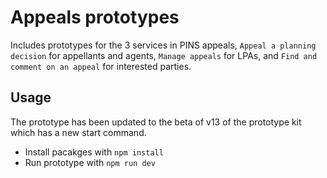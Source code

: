 # Appeals prototypes

Includes prototypes for the 3 services in PINS appeals, `Appeal a planning decision` for appellants and agents, `Manage appeals` for LPAs, and `Find and comment on an appeal` for interested parties.

## Usage

The prototype has been updated to the beta of v13 of the prototype kit which has a new start command.

- Install pacakges with `npm install`
- Run prototype with `npm run dev`